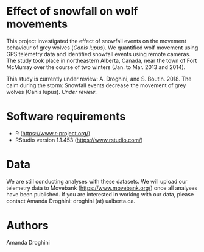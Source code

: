 # Effect of snowfall on wolf movements
This project investigated the effect of snowfall events on the movement behaviour of grey wolves (*Canis lupus*). We quantified wolf movement using GPS telemetry data and identified snowfall events using remote cameras. The study took place in northeastern Alberta, Canada, near the town of Fort McMurray over the course of two winters (Jan. to Mar. 2013 and 2014). 

This study is currently under review: A. Droghini, and S. Boutin. 2018. The calm during the storm: Snowfall events decrease the movement of grey wolves (Canis lupus). *Under review*.

# Software requirements
- R (https://www.r-project.org/)
- RStudio version 1.1.453 (https://www.rstudio.com/)

# Data 
We are still conducting analyses with these datasets. We will upload our telemetry data to Movebank (https://www.movebank.org/) once all analyses have been published. If you are interested in working with our data, please contact Amanda Droghini: droghini (at) ualberta.ca.

# Authors
Amanda Droghini
